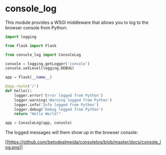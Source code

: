# console_log #

This module provides a WSGI middleware that allows you to log to the browser console from Python:

```python
import logging

from flask import Flask

from console_log import ConsoleLog

console = logging.getLogger('console')
console.setLevel(logging.DEBUG)

app = Flask(__name__)

@app.route('/')
def hello():
    logger.error('Error logged from Python')
    logger.warning('Warning logged from Python')
    logger.info('Info logged from Python')
    logger.debug('Debug logged from Python')
    return "Hello World!"

app = ConsoleLog(app, console)
```

The logged messages will them show up in the browser console:

[[https://github.com/betodealmeida/consolelog/blob/master/docs/console_log.png]]
